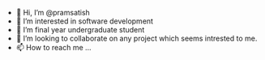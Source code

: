 - 👋 Hi, I’m @pramsatish
- 👀 I’m interested in software development
- 🌱 I’m final year undergraduate student
- 💞️ I’m looking to collaborate on any project which seems intrested to me.
- 📫 How to reach me ...

